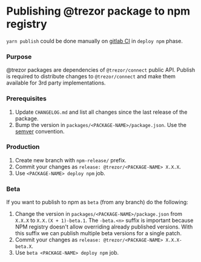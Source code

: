 # Publishing @trezor package to npm registry

`yarn publish` could be done manually on [gitlab CI](https://gitlab.com/satoshilabs/trezor/trezor-suite/-/pipelines/) in `deploy npm` phase.

### Purpose

@trezor packages are dependencies of `@trezor/connect` public API.
Publish is required to distribute changes to `@trezor/connect` and make them available for 3rd party implementations.

### Prerequisites

1. Update `CHANGELOG.md` and list all changes since the last release of the package.
1. Bump the version in `packages/<PACKAGE-NAME>/package.json`. Use the [semver](https://semver.org/) convention.

### Production

1. Create new branch with `npm-release/` prefix.
1. Commit your changes as `release: @trezor/<PACKAGE-NAME> X.X.X`.
1. Use `<PACKAGE-NAME> deploy npm` job.

### Beta

If you want to publish to npm as `beta` (from any branch) do the following:

1. Change the version in `packages/<PACKAGE-NAME>/package.json` from `X.X.X` to `X.X.(X + 1)-beta.1`.
   The `-beta.<n>` suffix is important because NPM registry doesn't allow overriding already published versions.
   With this suffix we can publish multiple beta versions for a single patch.
1. Commit your changes as `release: @trezor/<PACKAGE-NAME> X.X.X-beta.X`.
1. Use `beta <PACKAGE-NAME> deploy npm` job.
